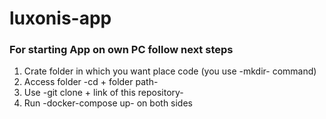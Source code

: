 # luxonis-app


  <h3>For starting App on own PC follow next steps</h3>
<ol>
<li>Crate folder in which you want place code (you use -mkdir- command)</li>
<li>Access folder  -cd + folder path- </li>
<li>Use  -git clone + link of this repository-</li>
<li>Run -docker-compose up- on both sides</li>
<ol>

